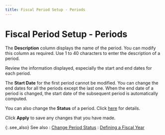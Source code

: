 ```yaml
---
title: Fiscal Period Setup - Periods
---
```


# Fiscal Period Setup - Periods


The **Description** column displays  the name of the period. You can modify this column as required. Use 1  to 40 characters to enter the description of a period.


Review the information displayed, especially the start and end dates  for each period.


The **Start Date** for the first  period cannot be modified. You can change the end dates for all the periods  except the last one. When the end date of a period is changed, the start  date of the subsequent period is automatically computed.


You can also change the **Status** of  a period. Click [here]({{site.sc_baseurl}}/misc/change_period_status_-_fiscal_period_setup_window.html)  for details.


Click **Apply** to save any changes  that you have made.


{:.see_also}
See also
: [Change Period  Status]({{site.sc_baseurl}}/options/acc-info/fiscal-year-and-periods/change_period_status.html)
: [Defining a  Fiscal Year]({{site.sc_baseurl}}/options/acc-info/fiscal-year-and-periods/defining_a_fiscal_year.html)

